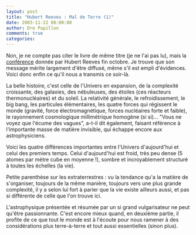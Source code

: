 ```yaml
---
layout: post
title: "Hubert Reeves : Mal de Terre (1)"
date: 2003-11-22 00:00:00
author: Dre Papillon
comments: true
categories: 
---
```



Non, je ne compte pas citer le livre de même titre (je ne l'ai pas lu), mais la [conférence](http://ebb.monblogue.com/2003/10/28) donnée par Hubert Reeves fin octobre.  Je trouve que son message mérite largement d'être diffusé, même s'il est empli d'évidences.  Voici donc enfin ce qu'il nous a transmis ce soir-là.

La belle histoire, c'est celle de l'Univers en expansion, de la complexité croissante, des galaxies, des nébuleuses, des étoiles (ces réacteurs thermonucléaires) et du soleil.  La relativité générale, le refroidissement, le big bang, les particules élémentaires, les quatre forces qui régissent le monde (gravité, force électromagnétique, forces nucléaires forte et faible), le rayonnement cosmologique millimétrique homogène (si si)...  "Vous ne voyez que l'écume des vagues", a-t-il dit également, faisant référence à l'importante masse de matière invisible, qui échappe encore aux astrophysiciens.

Voici les quatre différences importantes entre l'Univers d'aujourd'hui et celui des premiers temps.  Celui d'aujourd'hui est froid, très peu dense (5 atomes par mètre cube en moyenne !), sombre et incroyablement structuré à toutes les échelles (la vie).

Petite parenthèse sur les extraterrestres : vu la tendance qu'a la matière de s'organiser, toujours de la même manière, toujours vers une plus grande complexité, il y a selon lui fort à parier que la vie existe ailleurs aussi, et pas si différente de celle que l'on trouve ici.

L'astrophysique présentée et résumée par un si grand vulgarisateur ne peut qu'être passionnante.  C'est encore mieux quand, en deuxième partie, il profite de ce que tout le monde est à l'écoute pour nous ramener à des considérations plus terre-à-terre et tout aussi essentielles (sinon plus).
